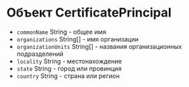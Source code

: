 # Объект CertificatePrincipal

* `commonName` String - общее имя
* `organizations` String[] - имя организации
* `organizationUnits` String[] - названия организационных подразделений
* `locality` String - местонахождение
* `state` String - город или провинция
* `country` String - страна или регион